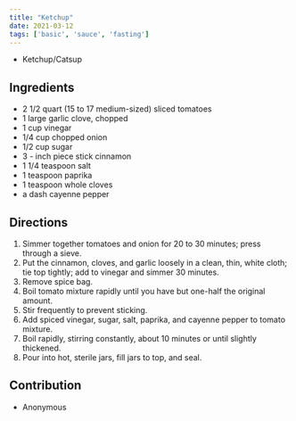 ```yaml
---
title: "Ketchup"
date: 2021-03-12
tags: ['basic', 'sauce', 'fasting']
---
```


- Ketchup/Catsup

## Ingredients

* 2 1/2 quart (15 to 17 medium-sized) sliced tomatoes
* 1 large garlic clove, chopped
* 1 cup vinegar
* 1/4 cup chopped onion
* 1/2 cup sugar
* 3 - inch piece stick cinnamon
* 1 1/4 teaspoon salt
* 1 teaspoon paprika
* 1 teaspoon whole cloves
* a dash cayenne pepper

## Directions

1. Simmer together tomatoes and onion for 20 to 30 minutes; press through a sieve.
2. Put the cinnamon, cloves, and garlic loosely in a clean, thin, white cloth; tie top tightly; add to vinegar and simmer 30 minutes.
3. Remove spice bag.
4. Boil tomato mixture rapidly until you have but one-half the original amount.
5. Stir frequently to prevent sticking.
6. Add spiced vinegar, sugar, salt, paprika, and cayenne pepper to tomato mixture.
7. Boil rapidly, stirring constantly, about 10 minutes or until slightly thickened.
8. Pour into hot, sterile jars, fill jars to top, and seal.

## Contribution

- Anonymous
